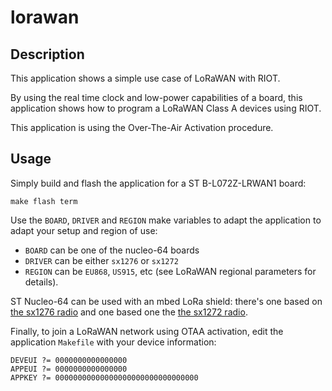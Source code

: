 lorawan
=======

Description
-----------

This application shows a simple use case of LoRaWAN with RIOT.

By using the real time clock and low-power capabilities of a board, this
application shows how to program a LoRaWAN Class A devices using RIOT.

This application is using the Over-The-Air Activation procedure.

Usage
-----

Simply build and flash the application for a ST B-L072Z-LRWAN1 board:

    make flash term

Use the `BOARD`, `DRIVER` and `REGION` make variables to adapt the application
to adapt your setup and region of use:

- `BOARD` can be one of the nucleo-64 boards
- `DRIVER` can be either `sx1276` or `sx1272`
- `REGION` can be `EU868`, `US915`, etc (see LoRaWAN regional parameters for
  details).

ST Nucleo-64 can be used with an mbed LoRa shield: there's one based on
[the sx1276 radio](https://os.mbed.com/components/SX1276MB1xAS/) and one based
one the [the sx1272 radio](https://os.mbed.com/components/SX1272MB2xAS/).

Finally, to join a LoRaWAN network using OTAA activation, edit the application
`Makefile` with your device information:

    DEVEUI ?= 0000000000000000
    APPEUI ?= 0000000000000000
    APPKEY ?= 00000000000000000000000000000000
